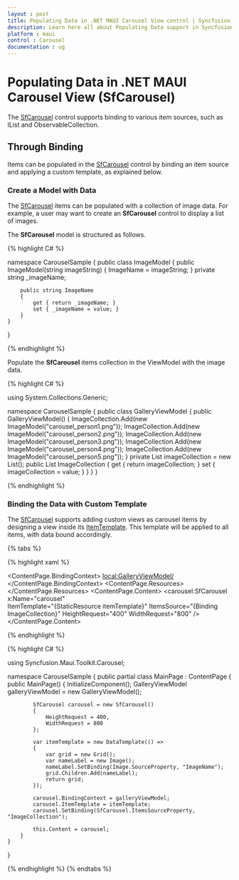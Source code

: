 ```yaml
---
layout : post
title: Populating Data in .NET MAUI Carousel View control | Syncfusion
description: Learn here all about Populating Data support in Syncfusion .NET MAUI Carousel View (SfCarousel) control and more.
platform : maui
control : Carousel
documentation : ug
---
```


# Populating Data in .NET MAUI Carousel View (SfCarousel)

The [SfCarousel](https://help.syncfusion.com/cr/maui-toolkit/Syncfusion.Maui.Toolkit.Carousel.SfCarousel.html) control supports binding to various item sources, such as IList and ObservableCollection.

## Through Binding

Items can be populated in the [SfCarousel](https://help.syncfusion.com/cr/maui-toolkit/Syncfusion.Maui.Toolkit.Carousel.SfCarousel.html) control by binding an item source and applying a custom template, as explained below.

### Create a Model with Data

The [SfCarousel](https://help.syncfusion.com/cr/maui-toolkit/Syncfusion.Maui.Toolkit.Carousel.SfCarousel.html) items can be populated with a collection of image data. For example, a user may want to create an **SfCarousel** control to display a list of images.

The **SfCarousel** model is structured as follows.

{% highlight C# %}

namespace CarouselSample
{
    public class ImageModel
    {
        public ImageModel(string imageString)
        {
            ImageName = imageString;
        }
        private string _imageName;

        public string ImageName
        {
            get { return _imageName; }
            set { _imageName = value; }
        }
    }
}

{% endhighlight %}

Populate the **SfCarousel** items collection in the ViewModel with the image data.

{% highlight C# %}

using System.Collections.Generic;

namespace CarouselSample
{
    public class GalleryViewModel
    {
        public GalleryViewModel()
        {
            ImageCollection.Add(new ImageModel("carousel_person1.png"));
            ImageCollection.Add(new ImageModel("carousel_person2.png"));
            ImageCollection.Add(new ImageModel("carousel_person3.png"));
            ImageCollection.Add(new ImageModel("carousel_person4.png"));
            ImageCollection.Add(new ImageModel("carousel_person5.png"));
        }
        private List<ImageModel> imageCollection = new List<ImageModel>();
        public List<ImageModel> ImageCollection
        {
            get { return imageCollection; }
            set { imageCollection = value; }
        }
    }
}

{% endhighlight %}

### Binding the Data with Custom Template

The [SfCarousel](https://help.syncfusion.com/cr/maui-toolkit/Syncfusion.Maui.Toolkit.Carousel.SfCarousel.html) supports adding custom views as carousel items by designing a view inside its [ItemTemplate](https://help.syncfusion.com/cr/maui-toolkit/Syncfusion.Maui.Toolkit.Carousel.SfCarousel.html#Syncfusion_Maui_Toolkit_Carousel_SfCarousel_ItemTemplate). This template will be applied to all items, with data bound accordingly.

{% tabs %}

{% highlight xaml %}

<?xml version="1.0" encoding="utf-8" ?>
<ContentPage xmlns="http://schemas.microsoft.com/dotnet/2021/maui"
             xmlns:x="http://schemas.microsoft.com/winfx/2009/xaml"
             xmlns:carousel="clr-namespace:Syncfusion.Maui.Toolkit.Carousel;assembly=Syncfusion.Maui.Toolkit"
             xmlns:local="clr-namespace:CarouselSample"
             x:Class="CarouselSample.MainPage">
    <ContentPage.BindingContext>
        <local:GalleryViewModel/>
    </ContentPage.BindingContext>
    <ContentPage.Resources>
        <ResourceDictionary>
            <DataTemplate x:Key="itemTemplate">
                <Image Source="{Binding ImageName}" 
                       Aspect="AspectFit"/>
            </DataTemplate>
        </ResourceDictionary>
    </ContentPage.Resources>
    <ContentPage.Content>
        <carousel:SfCarousel x:Name="carousel"  
                             ItemTemplate="{StaticResource itemTemplate}" 
                             ItemsSource="{Binding ImageCollection}" 
                             HeightRequest="400" 
                             WidthRequest="800" />
    </ContentPage.Content>
</ContentPage>

{% endhighlight %}

{% highlight C# %}

using Syncfusion.Maui.Toolkit.Carousel;

namespace CarouselSample
{
    public partial class MainPage : ContentPage
    {
        public MainPage()
        {
            InitializeComponent();
            GalleryViewModel galleryViewModel = new GalleryViewModel();

            SfCarousel carousel = new SfCarousel()
            {
                HeightRequest = 400,
                WidthRequest = 800
            };

            var itemTemplate = new DataTemplate(() =>
            {
                var grid = new Grid();
                var nameLabel = new Image();
                nameLabel.SetBinding(Image.SourceProperty, "ImageName");
                grid.Children.Add(nameLabel);
                return grid;
            });

            carousel.BindingContext = galleryViewModel;
            carousel.ItemTemplate = itemTemplate;
            carousel.SetBinding(SfCarousel.ItemsSourceProperty, "ImageCollection");

            this.Content = carousel;
        }
    }
}

{% endhighlight %}
{% endtabs %}


